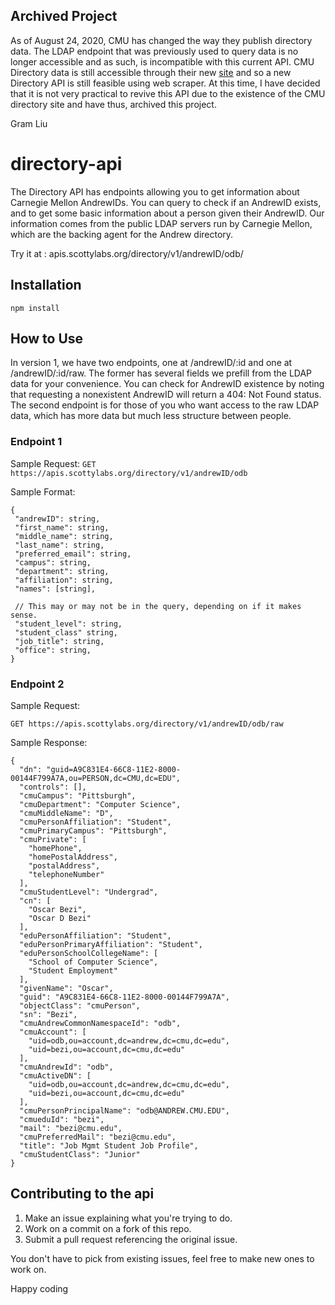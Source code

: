 ## Archived Project
As of August 24, 2020, CMU has changed the way they publish directory data. The LDAP endpoint that was previously used to query data is no longer accessible and as such, is incompatible with this current API. CMU Directory data is still accessible through their new [site](https://directory.andrew.cmu.edu/) and so a new Directory API is still feasible using web scraper.  At this time, I have decided that it is not very practical to revive this API due to the existence of the CMU directory site and have thus, archived this project.

Gram Liu

# directory-api
The Directory API has endpoints allowing you to get information about Carnegie Mellon AndrewIDs. You can query to check if an AndrewID exists, and to get some basic information about a person given their AndrewID. Our information comes from the public LDAP servers run by Carnegie Mellon, which are the backing agent for the Andrew directory.

Try it at :  apis.scottylabs.org/directory/v1/andrewID/odb/


## Installation
```
npm install
```
## How to Use

In version 1, we have two endpoints, one at /andrewID/:id and one at /andrewID/:id/raw. The former has several fields we prefill from the LDAP data for your convenience. You can check for AndrewID existence by noting that requesting a nonexistent AndrewID will return a 404: Not Found status. The second endpoint is for those of you who want access to the raw LDAP data, which has more data but much less structure between people.


### Endpoint 1
Sample Request:
```GET https://apis.scottylabs.org/directory/v1/andrewID/odb```

Sample Format:
 ```
 {
  "andrewID": string,
  "first_name": string,
  "middle_name": string,
  "last_name": string,
  "preferred_email": string,
  "campus": string,
  "department": string,
  "affiliation": string,
  "names": [string],

  // This may or may not be in the query, depending on if it makes sense.
  "student_level": string,
  "student_class" string,
  "job_title": string,
  "office": string,
}
```
### Endpoint 2

Sample Request:

```GET https://apis.scottylabs.org/directory/v1/andrewID/odb/raw```

Sample Response:
```
{
  "dn": "guid=A9C831E4-66C8-11E2-8000-00144F799A7A,ou=PERSON,dc=CMU,dc=EDU",
  "controls": [],
  "cmuCampus": "Pittsburgh",
  "cmuDepartment": "Computer Science",
  "cmuMiddleName": "D",
  "cmuPersonAffiliation": "Student",
  "cmuPrimaryCampus": "Pittsburgh",
  "cmuPrivate": [
    "homePhone",
    "homePostalAddress",
    "postalAddress",
    "telephoneNumber"
  ],
  "cmuStudentLevel": "Undergrad",
  "cn": [
    "Oscar Bezi",
    "Oscar D Bezi"
  ],
  "eduPersonAffiliation": "Student",
  "eduPersonPrimaryAffiliation": "Student",
  "eduPersonSchoolCollegeName": [
    "School of Computer Science",
    "Student Employment"
  ],
  "givenName": "Oscar",
  "guid": "A9C831E4-66C8-11E2-8000-00144F799A7A",
  "objectClass": "cmuPerson",
  "sn": "Bezi",
  "cmuAndrewCommonNamespaceId": "odb",
  "cmuAccount": [
    "uid=odb,ou=account,dc=andrew,dc=cmu,dc=edu",
    "uid=bezi,ou=account,dc=cmu,dc=edu"
  ],
  "cmuAndrewId": "odb",
  "cmuActiveDN": [
    "uid=odb,ou=account,dc=andrew,dc=cmu,dc=edu",
    "uid=bezi,ou=account,dc=cmu,dc=edu"
  ],
  "cmuPersonPrincipalName": "odb@ANDREW.CMU.EDU",
  "cmueduId": "bezi",
  "mail": "bezi@cmu.edu",
  "cmuPreferredMail": "bezi@cmu.edu",
  "title": "Job Mgmt Student Job Profile",
  "cmuStudentClass": "Junior"
}
```

## Contributing to the api
1. Make an issue explaining what you're trying to do.
2. Work on a commit on a fork of this repo.
3. Submit a pull request referencing the original issue.

You don't have to pick from existing issues, feel free to make new ones to work on.

Happy coding

